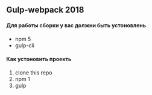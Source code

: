 ##  Gulp-webpack 2018

#### Для работы  сборки  у вас должни быть устоновлень
* npm 5
* gulp-cli

#### Как устоновить проекть 
1. clone this repo
2. npm 1
3. gulp